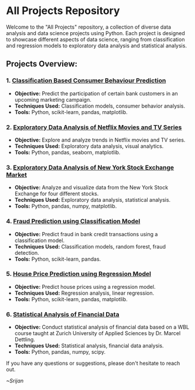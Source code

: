 # All Projects Repository

Welcome to the "All Projects" repository, a collection of diverse data analysis and data science projects using Python. Each project is designed to showcase different aspects of data science, ranging from classification and regression models to exploratory data analysis and statistical analysis.

## Projects Overview:

### 1. [Classification Based Consumer Behaviour Prediction](https://github.com/Srijan0519/All-Projects/tree/main/Classification%20based%20Consumer%20Behaviour%20Prediction)
- **Objective:** Predict the participation of certain bank customers in an upcoming marketing campaign.
- **Techniques Used:** Classification models, consumer behavior analysis.
- **Tools:** Python, scikit-learn, pandas, matplotlib.

### 2. [Exploratory Data Analysis of Netflix Movies and TV Series](https://github.com/Srijan0519/All-Projects/tree/main/Exploratory%20Data%20Analysis%20of%20Netflix%20Movies%20and%20TV%20Series)
- **Objective:** Explore and analyze trends in Netflix movies and TV series.
- **Techniques Used:** Exploratory data analysis, visual analytics.
- **Tools:** Python, pandas, seaborn, matplotlib.

### 3. [Exploratory Data Analysis of New York Stock Exchange Market](https://github.com/Srijan0519/All-Projects/tree/main/Exploratory%20Data%20Analysis%20of%20New%20York%20Stock%20Exchange%20Market)
- **Objective:** Analyze and visualize data from the New York Stock Exchange for four different stocks.
- **Techniques Used:** Exploratory data analysis, statistical analysis.
- **Tools:** Python, pandas, numpy, matplotlib.

### 4. [Fraud Prediction using Classification Model](https://github.com/Srijan0519/All-Projects/tree/main/Fraud%20Prediction%20using%20Classification%20Model)
- **Objective:** Predict fraud in bank credit transactions using a classification model.
- **Techniques Used:** Classification models, random forest, fraud detection.
- **Tools:** Python, scikit-learn, pandas.

### 5. [House Price Prediction using Regression Model](https://github.com/Srijan0519/All-Projects/tree/main/House%20Price%20Prediction%20using%20Regression%20Model)
- **Objective:** Predict house prices using a regression model.
- **Techniques Used:** Regression analysis, linear regression.
- **Tools:** Python, scikit-learn, pandas, matplotlib.

### 6. [Statistical Analysis of Financial Data](https://github.com/Srijan0519/All-Projects/blob/main/financial_data_analysis.ipynb)
- **Objective:** Conduct statistical analysis of financial data based on a WBL course taught at Zurich University of Applied Sciences by Dr. Marcel Dettling.
- **Techniques Used:** Statistical analysis, financial data analysis.
- **Tools:** Python, pandas, numpy, scipy.

If you have any questions or suggestions, please don't hesitate to reach out.

*~Srijan*

